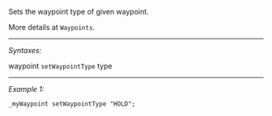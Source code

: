 Sets the waypoint type of given waypoint. 

More details at `Waypoints`.


---
*Syntaxes:*

waypoint `setWaypointType` type

---
*Example 1:*

```sqf
_myWaypoint setWaypointType "HOLD";
```